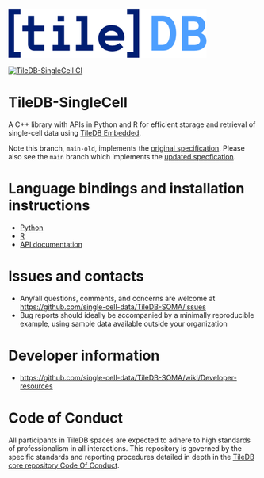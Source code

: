 <a href="https://tiledb.com"><img src="https://github.com/TileDB-Inc/TileDB/raw/dev/doc/source/_static/tiledb-logo_color_no_margin_@4x.png" alt="TileDB logo" width="400"></a>

[![TileDB-SingleCell CI](https://github.com/single-cell-data/TileDB-SingleCell/actions/workflows/ci.yml/badge.svg)](https://github.com/single-cell-data/TileDB-SingleCell/actions/workflows/ci.yml)

# TileDB-SingleCell

A C++ library with APIs in Python and R for efficient storage and retrieval of single-cell data using [TileDB Embedded][tiledb].

Note this branch, `main-old`, implements the [original specification](https://github.com/single-cell-data/TileDB-SOMA/blob/main-old/spec/specification.md). Please also see the `main` branch which implements the [updated specfication](https://github.com/single-cell-data/SOMA/blob/main/abstract_specification.md).

# Language bindings and installation instructions

* [Python](https://github.com/single-cell-data/TileDB-SOMA/tree/main/apis/python)
* [R](https://github.com/single-cell-data/TileDB-SOMA/tree/main/apis/r)
* [API documentation](https://tiledb-inc-tiledb-soma.readthedocs-hosted.com/en/latest/)

# Issues and contacts

* Any/all questions, comments, and concerns are welcome at https://github.com/single-cell-data/TileDB-SOMA/issues
* Bug reports should ideally be accompanied by a minimally reproducible example, using sample data available outside your organization

# Developer information

* https://github.com/single-cell-data/TileDB-SOMA/wiki/Developer-resources

# Code of Conduct

All participants in TileDB spaces are expected to adhere to high standards of
professionalism in all interactions. This repository is governed by the
specific standards and reporting procedures detailed in depth in the
[TileDB core repository Code Of Conduct](
https://github.com/TileDB-Inc/TileDB/blob/dev/CODE_OF_CONDUCT.md).

<!-- links -->
[tiledb]: https://github.com/TileDB-Inc/TileDB

